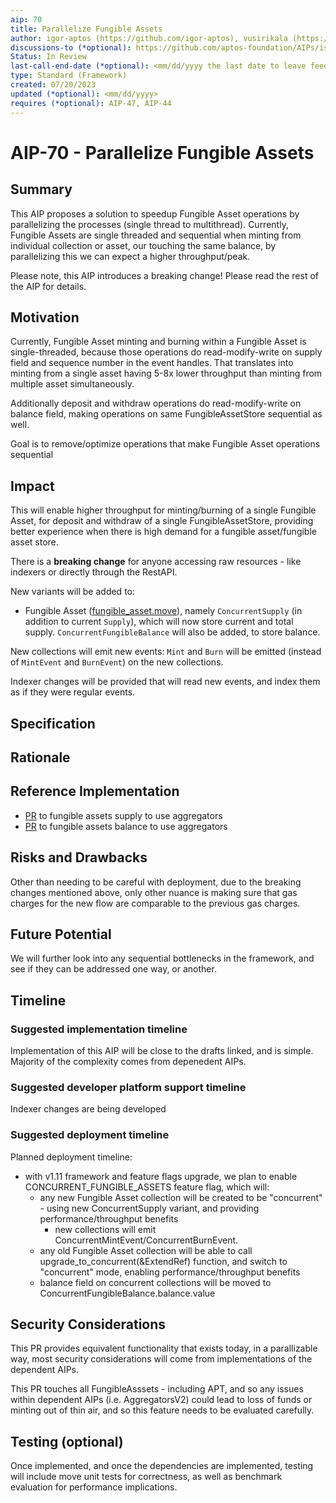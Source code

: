 ```yaml
---
aip: 70
title: Parallelize Fungible Assets
author: igor-aptos (https://github.com/igor-aptos), vusirikala (https://github.com/vusirikala)
discussions-to (*optional): https://github.com/aptos-foundation/AIPs/issues/209
Status: In Review
last-call-end-date (*optional): <mm/dd/yyyy the last date to leave feedbacks and reviews>
type: Standard (Framework)
created: 07/20/2023
updated (*optional): <mm/dd/yyyy>
requires (*optional): AIP-47, AIP-44
---
```


# AIP-70 - Parallelize Fungible Assets
  
## Summary

This AIP proposes a solution to speedup Fungible Asset operations by parallelizing the processes (single thread to multithread). Currently, Fungible Assets are single threaded and sequential when minting from individual collection or asset, our touching the same balance, by parallelizing this we can expect a higher throughput/peak.

Please note, this AIP introduces a breaking change! Please read the rest of the AIP for details.

## Motivation

Currently, Fungible Asset minting and burning within a Fungible Asset is single-threaded, 
because those operations do read-modify-write on supply field and sequence number in the event handles. 
That translates into minting from a single asset having 5-8x 
lower throughput than minting from multiple asset simultaneously. 

Additionally deposit and withdraw operations do read-modify-write on balance field, making operations on same FungibleAssetStore sequential as well.

Goal is to remove/optimize operations that make Fungible Asset operations sequential 

## Impact

This will enable higher throughput for minting/burning of a single Fungible Asset, for deposit and withdraw of a single FungibleAssetStore, providing better experience when there is high demand for a fungible asset/fungible asset store.

There is a **breaking change** for anyone accessing raw resources - like indexers or directly through the RestAPI.

New variants will be added to:
- Fungible Asset ([fungible_asset.move](https://github.com/aptos-labs/aptos-core/blob/main/aptos-move/framework/aptos-framework/sources/fungible_asset.move)), namely `ConcurrentSupply` (in addition to current `Supply`), which will now store current and total supply. `ConcurrentFungibleBalance` will also be added, to store balance.

New collections will emit new events: `Mint` and `Burn` will be emitted (instead of `MintEvent` and `BurnEvent`) on the new collections. 

Indexer changes will be provided that will read new events, and index them as if they were regular events.

## Specification

## Rationale

## Reference Implementation

- [PR](https://github.com/aptos-labs/aptos-core/pull/9972) to fungible assets supply to use aggregators
- [PR](https://github.com/aptos-labs/aptos-core/pull/11183) to fungible assets balance to use aggregators

## Risks and Drawbacks

Other than needing to be careful with deployment, due to the breaking changes mentioned above, only other nuance is making sure that gas charges for the new flow are comparable to the previous gas charges.

## Future Potential

We will further look into any sequential bottlenecks in the framework, and see if they can be addressed one way, or another.

## Timeline

### Suggested implementation timeline

Implementation of this AIP will be close to the drafts linked, and is simple. Majority of the complexity comes from depenedent AIPs.

### Suggested developer platform support timeline

Indexer changes are being developed

### Suggested deployment timeline

Planned deployment timeline:
- with v1.11 framework and feature flags upgrade, we plan to enable CONCURRENT_FUNGIBLE_ASSETS feature flag, which will:
  - any new Fungible Asset collection will be created to be "concurrent" - using new ConcurrentSupply variant, and providing performance/throughput benefits 
    - new collections will emit ConcurrentMintEvent/ConcurrentBurnEvent. 
  - any old Fungible Asset collection will be able to call upgrade_to_concurrent(&ExtendRef) function, and switch to "concurrent" mode, enabling performance/throughput benefits
  - balance field on concurrent collections will be moved to ConcurrentFungibleBalance.balance.value
  
## Security Considerations

This PR provides equivalent functionality that exists today, in a parallizable way, most security considerations will come from implementations of the dependent AIPs.

This PR touches all FungibleAsssets - including APT, and so any issues within dependent AIPs (i.e. AggregatorsV2) could lead to loss of funds or minting out of thin air, and so this feature needs to be evaluated carefully.
  
## Testing (optional)

Once implemented, and once the dependencies are implemented, testing will include move unit tests for correctness, as well as benchmark evaluation for performance implications.
